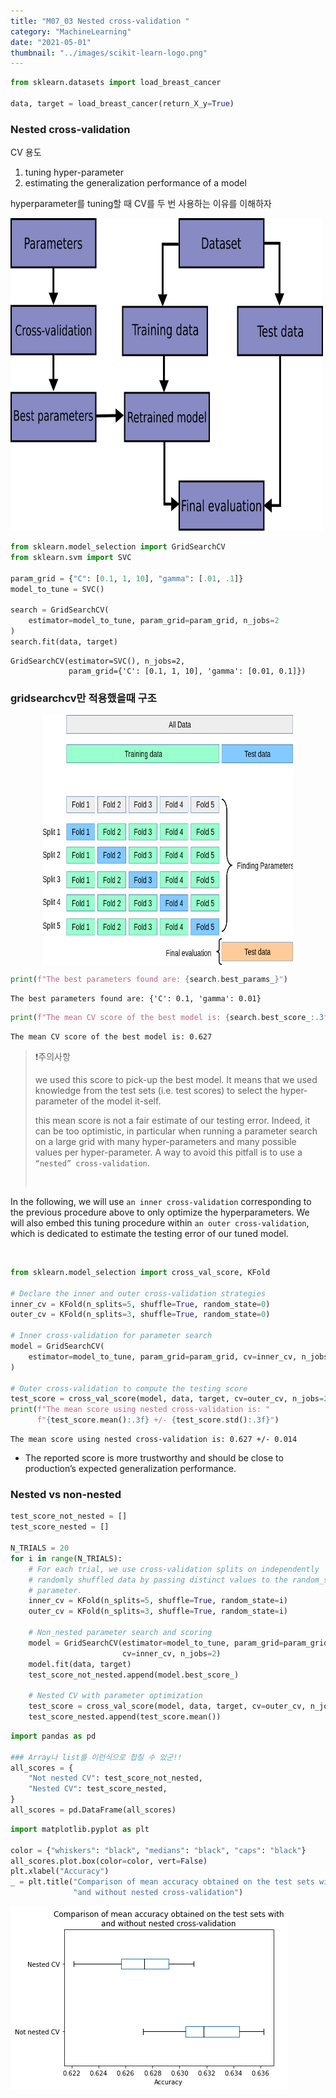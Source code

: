 ```yaml
---
title: "M07_03 Nested cross-validation "
category: "MachineLearning"
date: "2021-05-01"
thumbnail: "../images/scikit-learn-logo.png"
---
```


```python
from sklearn.datasets import load_breast_cancer

data, target = load_breast_cancer(return_X_y=True)
```

### Nested cross-validation

CV 용도

1. tuning hyper-parameter
2. estimating the generalization performance of a model

hyperparameter를 tuning할 때 CV를 두 번 사용하는 이유를 이해하자

<img src='../data/23.png' style='background-color : white' width = '500px' height = '500px'>

```python
from sklearn.model_selection import GridSearchCV
from sklearn.svm import SVC

param_grid = {"C": [0.1, 1, 10], "gamma": [.01, .1]}
model_to_tune = SVC()

search = GridSearchCV(
    estimator=model_to_tune, param_grid=param_grid, n_jobs=2
)
search.fit(data, target)
```

    GridSearchCV(estimator=SVC(), n_jobs=2,
                 param_grid={'C': [0.1, 1, 10], 'gamma': [0.01, 0.1]})

### gridsearchcv만 적용했을때 구조

<img src='../data/24.png' style='background-color : white ; display: block; margin: 0px auto; '  width = '400' height = '400'>

```python
print(f"The best parameters found are: {search.best_params_}")
```

    The best parameters found are: {'C': 0.1, 'gamma': 0.01}

```python
print(f"The mean CV score of the best model is: {search.best_score_:.3f}")
```

    The mean CV score of the best model is: 0.627

> ❗주의사항
>
> we used this score to pick-up the best model. It means that we used knowledge from the test sets (i.e. test scores) to select the hyper-parameter of the model it-self.
>
> this mean score is not a fair estimate of our testing error. Indeed, it can be too optimistic, in particular when running a parameter search on a large grid with many hyper-parameters and many possible values per hyper-parameter. A way to avoid this pitfall is to use a `“nested” cross-validation`.
>
> <br>

In the following, we will use `an inner cross-validation` corresponding to the previous procedure above to only optimize the hyperparameters. We will also embed this tuning procedure within `an outer cross-validation`, which is dedicated to estimate the testing error of our tuned model.

<br>

```python
from sklearn.model_selection import cross_val_score, KFold

# Declare the inner and outer cross-validation strategies
inner_cv = KFold(n_splits=5, shuffle=True, random_state=0)
outer_cv = KFold(n_splits=3, shuffle=True, random_state=0)

# Inner cross-validation for parameter search
model = GridSearchCV(
    estimator=model_to_tune, param_grid=param_grid, cv=inner_cv, n_jobs=2
)

# Outer cross-validation to compute the testing score
test_score = cross_val_score(model, data, target, cv=outer_cv, n_jobs=2)
print(f"The mean score using nested cross-validation is: "
      f"{test_score.mean():.3f} +/- {test_score.std():.3f}")
```

    The mean score using nested cross-validation is: 0.627 +/- 0.014

- The reported score is more trustworthy and should be close to production’s expected generalization performance.

### Nested vs non-nested

```python
test_score_not_nested = []
test_score_nested = []

N_TRIALS = 20
for i in range(N_TRIALS):
    # For each trial, we use cross-validation splits on independently
    # randomly shuffled data by passing distinct values to the random_state
    # parameter.
    inner_cv = KFold(n_splits=5, shuffle=True, random_state=i)
    outer_cv = KFold(n_splits=3, shuffle=True, random_state=i)

    # Non_nested parameter search and scoring
    model = GridSearchCV(estimator=model_to_tune, param_grid=param_grid,
                         cv=inner_cv, n_jobs=2)
    model.fit(data, target)
    test_score_not_nested.append(model.best_score_)

    # Nested CV with parameter optimization
    test_score = cross_val_score(model, data, target, cv=outer_cv, n_jobs=2)
    test_score_nested.append(test_score.mean())
```

```python
import pandas as pd

### Array나 list를 이런식으로 합칠 수 있군!!
all_scores = {
    "Not nested CV": test_score_not_nested,
    "Nested CV": test_score_nested,
}
all_scores = pd.DataFrame(all_scores)
```

```python
import matplotlib.pyplot as plt

color = {"whiskers": "black", "medians": "black", "caps": "black"}
all_scores.plot.box(color=color, vert=False)
plt.xlabel("Accuracy")
_ = plt.title("Comparison of mean accuracy obtained on the test sets with\n"
              "and without nested cross-validation")
```

![png](output_13_0.png)

```python

```

